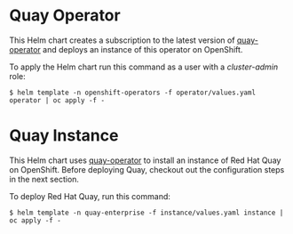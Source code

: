 # Quay Operator

This Helm chart creates a subscription to the latest version of [quay-operator](https://github.com/redhat-cop/quay-operator) and deploys an instance of this operator on OpenShift.

To apply the Helm chart run this command as a user with a *cluster-admin* role:

```
$ helm template -n openshift-operators -f operator/values.yaml operator | oc apply -f -
```

# Quay Instance

This Helm chart uses [quay-operator](https://github.com/redhat-cop/quay-operator) to install an instance of Red Hat Quay on OpenShift. Before deploying Quay, checkout out the configuration steps in the next section.

To deploy Red Hat Quay, run this command:

```
$ helm template -n quay-enterprise -f instance/values.yaml instance | oc apply -f -
```
